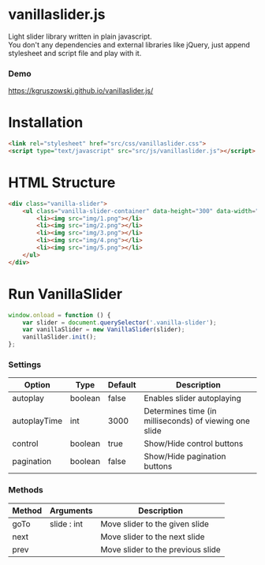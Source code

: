 # vanillaslider.js
Light slider library written in plain javascript.<br/> 
You don't any dependencies and external libraries like jQuery, just append stylesheet and script file and play with it.

### Demo
https://kgruszowski.github.io/vanillaslider.js/

# Installation
```html
<link rel="stylesheet" href="src/css/vanillaslider.css">
<script type="text/javascript" src="src/js/vanillaslider.js"></script>
```

# HTML Structure
```html
<div class="vanilla-slider">
    <ul class="vanilla-slider-container" data-height="300" data-width="700">
        <li><img src="img/1.png"></li>
        <li><img src="img/2.png"></li>
        <li><img src="img/3.png"></li>
        <li><img src="img/4.png"></li>
        <li><img src="img/5.png"></li>
    </ul>
</div>
```
# Run VanillaSlider
```javascript
window.onload = function () {
    var slider = document.querySelector('.vanilla-slider');
    var vanillaSlider = new VanillaSlider(slider);
    vanillaSlider.init();
};
```

### Settings

Option | Type | Default | Description
------ | ---- | ------- | -----------
autoplay | boolean | false | Enables slider autoplaying
autoplayTime | int | 3000 | Determines time (in milliseconds) of viewing one slide
control | boolean | true | Show/Hide control buttons 
pagination | boolean | false | Show/Hide pagination buttons 

### Methods

Method | Arguments | Description
------ | ---- | -------
goTo | slide : int | Move slider to the given slide
next |  | Move slider to the next slide
prev |  | Move slider to the previous slide

